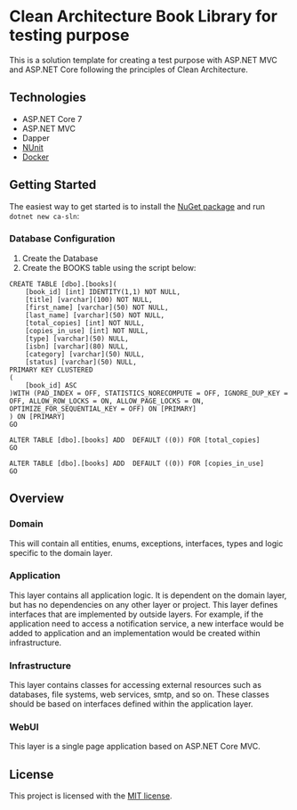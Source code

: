   
 # Clean Architecture Book Library for testing purpose

This is a solution template for creating a test purpose with ASP.NET MVC and ASP.NET Core following the principles of Clean Architecture. 


## Technologies

* ASP.NET Core 7
* ASP.NET MVC
* Dapper
* [NUnit](https://nunit.org/)
* [Docker](https://www.docker.com/)

## Getting Started

The easiest way to get started is to install the [NuGet package](https://www.nuget.org/packages/Clean.Architecture.Solution.Template) and run `dotnet new ca-sln`:

### Database Configuration

1. Create the Database
2. Create the BOOKS table using the script below:

```
CREATE TABLE [dbo].[books](
	[book_id] [int] IDENTITY(1,1) NOT NULL,
	[title] [varchar](100) NOT NULL,
	[first_name] [varchar](50) NOT NULL,
	[last_name] [varchar](50) NOT NULL,
	[total_copies] [int] NOT NULL,
	[copies_in_use] [int] NOT NULL,
	[type] [varchar](50) NULL,
	[isbn] [varchar](80) NULL,
	[category] [varchar](50) NULL,
	[status] [varchar](50) NULL,
PRIMARY KEY CLUSTERED 
(
	[book_id] ASC
)WITH (PAD_INDEX = OFF, STATISTICS_NORECOMPUTE = OFF, IGNORE_DUP_KEY = OFF, ALLOW_ROW_LOCKS = ON, ALLOW_PAGE_LOCKS = ON, OPTIMIZE_FOR_SEQUENTIAL_KEY = OFF) ON [PRIMARY]
) ON [PRIMARY]
GO

ALTER TABLE [dbo].[books] ADD  DEFAULT ((0)) FOR [total_copies]
GO

ALTER TABLE [dbo].[books] ADD  DEFAULT ((0)) FOR [copies_in_use]
GO
```

## Overview

### Domain

This will contain all entities, enums, exceptions, interfaces, types and logic specific to the domain layer.

### Application

This layer contains all application logic. It is dependent on the domain layer, but has no dependencies on any other layer or project. This layer defines interfaces that are implemented by outside layers. For example, if the application need to access a notification service, a new interface would be added to application and an implementation would be created within infrastructure.

### Infrastructure

This layer contains classes for accessing external resources such as databases, file systems, web services, smtp, and so on. These classes should be based on interfaces defined within the application layer.

### WebUI

This layer is a single page application based on ASP.NET Core MVC. 

## License

This project is licensed with the [MIT license](LICENSE).
